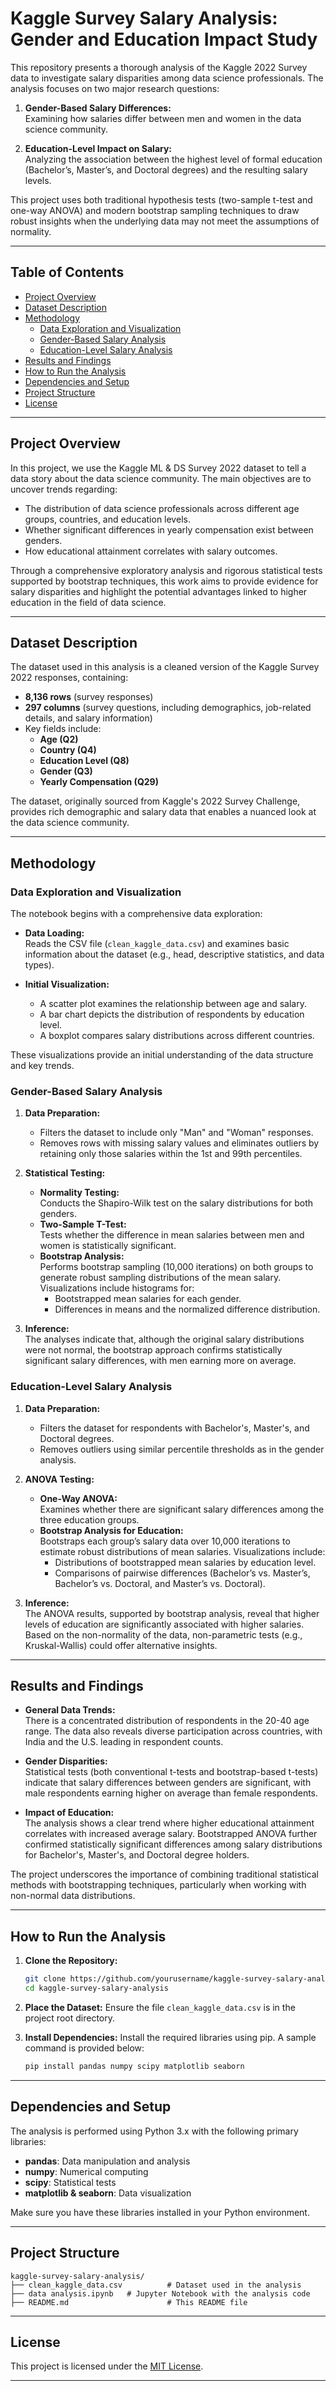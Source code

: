 # Kaggle Survey Salary Analysis: Gender and Education Impact Study

This repository presents a thorough analysis of the Kaggle 2022 Survey data to investigate salary disparities among data science professionals. The analysis focuses on two major research questions:

1. **Gender-Based Salary Differences:**  
   Examining how salaries differ between men and women in the data science community.

2. **Education-Level Impact on Salary:**  
   Analyzing the association between the highest level of formal education (Bachelor’s, Master’s, and Doctoral degrees) and the resulting salary levels.

This project uses both traditional hypothesis tests (two-sample t-test and one-way ANOVA) and modern bootstrap sampling techniques to draw robust insights when the underlying data may not meet the assumptions of normality.

---

## Table of Contents

- [Project Overview](#project-overview)
- [Dataset Description](#dataset-description)
- [Methodology](#methodology)
  - [Data Exploration and Visualization](#data-exploration-and-visualization)
  - [Gender-Based Salary Analysis](#gender-based-salary-analysis)
  - [Education-Level Salary Analysis](#education-level-salary-analysis)
- [Results and Findings](#results-and-findings)
- [How to Run the Analysis](#how-to-run-the-analysis)
- [Dependencies and Setup](#dependencies-and-setup)
- [Project Structure](#project-structure)
- [License](#license)

---

## Project Overview

In this project, we use the Kaggle ML & DS Survey 2022 dataset to tell a data story about the data science community. The main objectives are to uncover trends regarding:
- The distribution of data science professionals across different age groups, countries, and education levels.
- Whether significant differences in yearly compensation exist between genders.
- How educational attainment correlates with salary outcomes.

Through a comprehensive exploratory analysis and rigorous statistical tests supported by bootstrap techniques, this work aims to provide evidence for salary disparities and highlight the potential advantages linked to higher education in the field of data science.

---

## Dataset Description

The dataset used in this analysis is a cleaned version of the Kaggle Survey 2022 responses, containing:
- **8,136 rows** (survey responses)
- **297 columns** (survey questions, including demographics, job-related details, and salary information)
- Key fields include:
  - **Age (Q2)**
  - **Country (Q4)**
  - **Education Level (Q8)**
  - **Gender (Q3)**
  - **Yearly Compensation (Q29)**

The dataset, originally sourced from Kaggle's 2022 Survey Challenge, provides rich demographic and salary data that enables a nuanced look at the data science community.

---

## Methodology

### Data Exploration and Visualization

The notebook begins with a comprehensive data exploration:
- **Data Loading:**  
  Reads the CSV file (`clean_kaggle_data.csv`) and examines basic information about the dataset (e.g., head, descriptive statistics, and data types).

- **Initial Visualization:**  
  - A scatter plot examines the relationship between age and salary.
  - A bar chart depicts the distribution of respondents by education level.
  - A boxplot compares salary distributions across different countries.

These visualizations provide an initial understanding of the data structure and key trends.

### Gender-Based Salary Analysis

1. **Data Preparation:**  
   - Filters the dataset to include only "Man" and "Woman" responses.
   - Removes rows with missing salary values and eliminates outliers by retaining only those salaries within the 1st and 99th percentiles.

2. **Statistical Testing:**  
   - **Normality Testing:**  
     Conducts the Shapiro-Wilk test on the salary distributions for both genders.
   - **Two-Sample T-Test:**  
     Tests whether the difference in mean salaries between men and women is statistically significant.
   - **Bootstrap Analysis:**  
     Performs bootstrap sampling (10,000 iterations) on both groups to generate robust sampling distributions of the mean salary. Visualizations include histograms for:
     - Bootstrapped mean salaries for each gender.
     - Differences in means and the normalized difference distribution.

3. **Inference:**  
   The analyses indicate that, although the original salary distributions were not normal, the bootstrap approach confirms statistically significant salary differences, with men earning more on average.

### Education-Level Salary Analysis

1. **Data Preparation:**  
   - Filters the dataset for respondents with Bachelor's, Master's, and Doctoral degrees.
   - Removes outliers using similar percentile thresholds as in the gender analysis.

2. **ANOVA Testing:**  
   - **One-Way ANOVA:**  
     Examines whether there are significant salary differences among the three education groups.
   - **Bootstrap Analysis for Education:**  
     Bootstraps each group’s salary data over 10,000 iterations to estimate robust distributions of mean salaries. Visualizations include:
     - Distributions of bootstrapped mean salaries by education level.
     - Comparisons of pairwise differences (Bachelor’s vs. Master’s, Bachelor’s vs. Doctoral, and Master’s vs. Doctoral).

3. **Inference:**  
   The ANOVA results, supported by bootstrap analysis, reveal that higher levels of education are significantly associated with higher salaries. Based on the non-normality of the data, non-parametric tests (e.g., Kruskal-Wallis) could offer alternative insights.

---

## Results and Findings

- **General Data Trends:**  
  There is a concentrated distribution of respondents in the 20-40 age range. The data also reveals diverse participation across countries, with India and the U.S. leading in respondent counts.

- **Gender Disparities:**  
  Statistical tests (both conventional t-tests and bootstrap-based t-tests) indicate that salary differences between genders are significant, with male respondents earning higher on average than female respondents.

- **Impact of Education:**  
  The analysis shows a clear trend where higher educational attainment correlates with increased average salary. Bootstrapped ANOVA further confirmed statistically significant differences among salary distributions for Bachelor's, Master's, and Doctoral degree holders.

The project underscores the importance of combining traditional statistical methods with bootstrapping techniques, particularly when working with non-normal data distributions.

---

## How to Run the Analysis

1. **Clone the Repository:**
   ```bash
   git clone https://github.com/yourusername/kaggle-survey-salary-analysis.git
   cd kaggle-survey-salary-analysis
   ```

2. **Place the Dataset:**
   Ensure the file `clean_kaggle_data.csv` is in the project root directory.

3. **Install Dependencies:**
   Install the required libraries using pip. A sample command is provided below:
   ```bash
   pip install pandas numpy scipy matplotlib seaborn
   ```
---

## Dependencies and Setup

The analysis is performed using Python 3.x with the following primary libraries:
- **pandas**: Data manipulation and analysis
- **numpy**: Numerical computing
- **scipy**: Statistical tests
- **matplotlib & seaborn**: Data visualization

Make sure you have these libraries installed in your Python environment.

---

## Project Structure

```
kaggle-survey-salary-analysis/
├── clean_kaggle_data.csv          # Dataset used in the analysis
├── data analysis.ipynb   # Jupyter Notebook with the analysis code
├── README.md                      # This README file
```
---

## License

This project is licensed under the [MIT License](LICENSE).

---
